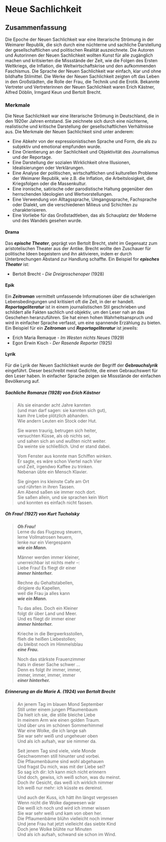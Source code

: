 # Neue Sachlichkeit

## Zusammenfassung

Die Epoche der Neuen Sachlichkeit war eine literarische Strömung in der Weimarer Republik, die sich durch eine nüchterne und sachliche Darstellung der gesellschaftlichen und politischen Realität auszeichnete. Die Autoren und Autorinnen der Neuen Sachlichkeit wollten Kunst für alle zugänglich machen und kritisierten die Missstände der Zeit, wie die Folgen des Ersten Weltkriegs, die Inflation, die Weltwirtschaftskrise und den aufkommenden Faschismus. Die Sprache der Neuen Sachlichkeit war einfach, klar und ohne bildhafte Stilmittel. Die Werke der Neuen Sachlichkeit zeigten oft das Leben in den Großstädten, die Rolle der Frau, die Technik und die Erotik. Bekannte Vertreter und Vertreterinnen der Neuen Sachlichkeit waren Erich Kästner, Alfred Döblin, Irmgard Keun und Bertolt Brecht.

### Merkmale

Die Neue Sachlichkeit war eine literarische Strömung in Deutschland, die in den 1920er Jahren entstand. Sie zeichnete sich durch eine nüchterne, realistische und kritische Darstellung der gesellschaftlichen Verhältnisse aus. Die Merkmale der Neuen Sachlichkeit sind unter anderem:

- Eine Abkehr von der expressionistischen Sprache und Form, die als zu subjektiv und emotional empfunden wurde.
- Eine Orientierung an der Sachlichkeit und Objektivität des Journalismus und der Reportage.
- Eine Darstellung der sozialen Wirklichkeit ohne Illusionen, Idealisierungen oder Verklärungen.
- Eine Analyse der politischen, wirtschaftlichen und kulturellen Probleme der Weimarer Republik, wie z.B. die Inflation, die Arbeitslosigkeit, die Kriegsfolgen oder die Massenkultur.
- Eine ironische, satirische oder parodistische Haltung gegenüber den herrschenden Ideologien und Wertvorstellungen.
- Eine Verwendung von Alltagssprache, Umgangssprache, Fachsprache oder Dialekt, um die verschiedenen Milieus und Schichten zu charakterisieren.
- Eine Vorliebe für das Großstadtleben, das als Schauplatz der Moderne und des Wandels gesehen wurde.

#### Drama

Das ***epische Theater***, geprägt von Bertolt Brecht, steht im Gegensatz zum aristotelischen Theater aus der Antike. Brecht wollte den Zuschauer für politische Ideen begeistern und ihn aktivieren, indem er durch Unterbrechungen Abstand zur Handlung schaffte. Ein Beispiel for ***episches Theater*** ist:

- Bertolt Brecht - *Die Dreigroschenoper* (1928)

#### Epik

Ein ***Zeitroman*** vermittelt umfassende Informationen über die schwierigen Lebensbedingungen und kritisiert oft die Zeit, in der er handelt. 
***Reportageliteratur*** ist in einem journalistischen Stil geschrieben und schildert alle Fakten sachlich und objektiv, um den Leser nah an das Geschehen heranzuführen. Sie hat einen hohen Wahrheitsanspruch und wird in einfacher Sprache verfasst, um eine spannende Erzählung zu bieten. Ein Beispiel für ein ***Zeitroman*** und ***Reportageliteratur*** ist jeweils:

- Erich Maria Remaque - *Im Westen nichts Neues* (1929)
- Egon Erwin Kisch - *Der Rasende Reporter* (1925)

#### Lyrik

Für die Lyrik der Neuen Sachlichkeit wurde der Begriff der ***Gebrauchslyrik*** eingeführt. Dieser beschreibt meist Gedichte, die einen Gebrauchswert für den Leser haben. In einfacher Sprache zeigen sie Missstände der einfachen Bevölkerung auf. 

##### Sachliche Romanze (1928) von Erich Kästner

> Als sie einander acht Jahre kannten  
> (und man darf sagen: sie kannten sich gut),  
> kam ihre Liebe plötzlich abhanden.  
> Wie andern Leuten ein Stock oder Hut.
> 
> Sie waren traurig, betrugen sich heiter,  
> versuchten Küsse, als ob nichts sei,  
> und sahen sich an und wußten nicht weiter.  
> Da weinte sie schließlich. Und er stand dabei.
> 
> Vom Fenster aus konnte man Schiffen winken.  
> Er sagte, es wäre schon Viertel nach Vier  
> und Zeit, irgendwo Kaffee zu trinken.  
> Nebenan übte ein Mensch Klavier.
> 
> Sie gingen ins kleinste Cafe am Ort  
> und rührten in ihren Tassen.  
> Am Abend saßen sie immer noch dort.  
> Sie saßen allein, und sie sprachen kein Wort  
> und konnten es einfach nicht fassen.

##### Oh Frau! (1927) von Kurt Tucholsky

> ***Oh Frau!***  
> Lerne du das Flugzeug steuern,  
> lerne Vollmatrosen heuern,  
> lenke nur ein Viergespann  
> ***wie ein Mann.***
> 
> Männer werden immer kleiner,  
> unerreichbar ist nichts mehr –:  
> Liebe Frau! Es fliegt dir einer  
> ***immer hinterher.***
> 
> Rechne du Gehaltstabellen,  
> dirigiere du Kapellen,  
> weil die Frau ja alles kann  
> ***wie ein Mann.***
> 
> Tu das alles. Doch ein Kleiner  
> folgt dir über Land und Meer.  
> Und es fliegt dir immer einer  
> ***immer hinterher.***
> 
> Krieche in die Bergwerksstollen,  
> flieh die heißen Liebestollen;  
> du bleibst noch im Himmelsblau  
> ***eine Frau.***
> 
> Noch das stärkste Frauenzimmer  
> hats in dieser Sache schwer …  
> Denn es folgt ihr immer, immer,  
> immer, immer, immer, immer  
> ***einer hinterher.***

##### Erinnerung an die Marie A. (1924) von Bertolt Brecht

> An jenem Tag im blauen Mond September  
> Still unter einem jungen Pflaumenbaum  
> Da hielt ich sie, die stille bleiche Liebe  
> In meinem Arm wie einen golden Traum.  
> Und über uns im schönen Sommerhimmel  
> War eine Wolke, die ich lange sah  
> Sie war sehr weiß und ungeheuer oben  
> Und als ich aufsah, war sie nimmer da.
> 
> Seit jenem Tag sind viele, viele Monde  
> Geschwommen still hinunter und vorbei.  
> Die Pflaumenbäume sind wohl abgehauen  
> Und fragst Du mich, was mit der Liebe sei?  
> So sag ich dir: Ich kann mich nicht erinnern  
> Und doch, gewiss, ich weiß schon, was du meinst.  
> Doch ihr Gesicht, das weiß ich wirklich nimmer  
> Ich weiß nur mehr: ich küsste es dereinst.
> 
> Und auch der Kuss, ich hätt ihn längst vergessen  
> Wenn nicht die Wolke dagewesen wär  
> Die weiß ich noch und wird ich immer wissen  
> Sie war sehr weiß und kam von oben her.  
> Die Pflaumenbäme blühn vielleicht noch immer  
> Und jene Frau hat jetzt vielleicht das siebte Kind  
> Doch jene Wolke blühte nur Minuten  
> Und als ich aufsah, schwand sie schon im Wind.

